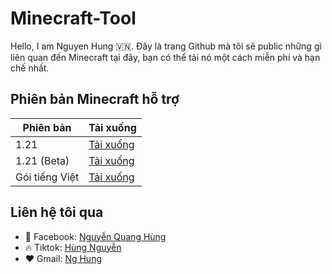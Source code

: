 # Minecraft-Tool

Hello, I am Nguyen Hung 🇻🇳. Đây là trang Github mà tôi sẽ public những gì liên quan đến Minecraft tại đây, bạn có thể tải nó một cách miễn phí và hạn chế nhất.

## Phiên bản Minecraft hỗ trợ

| Phiên bản | Tải xuống |
|-----------|-----------|
| 1.21      | [Tải xuống](https://google.com) |
| 1.21 (Beta)| [Tải xuống](https://www.google.com) |
| Gói tiếng Việt| [Tải xuống](https://www.google.com) |

## Liên hệ tôi qua

- 🌷 Facebook: [Nguyễn Quang Hùng](https://www.facebook.com/share/1ABWAeoYEA/)
- 🔥 Tiktok: [Hùng Nguyễn](https://www.tiktok.com/@myhngduck?_t=ZS-8uqXayiNYMa&_r=1)
- ❤️ Gmail: [Ng Hung](mailto:nghung6429@gmail.com)
